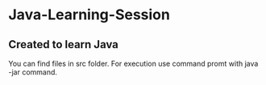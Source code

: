 # Java-Learning-Session
## Created to learn Java
You can find files in src folder. For execution use command promt with java -jar command.
